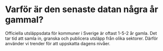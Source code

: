 # Varför är den senaste datan några år gammal?

Officiella utsläppsdata för kommuner i Sverige är oftast 1-5-2 år gamla. Det tar tid att samla in, granska och publicera utsläpp från olika sektorer. Därför använder vi trender för att uppskatta dagens nivåer.